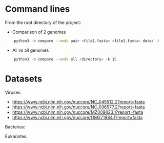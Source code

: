 
# Command lines

From the root directory of the project:
* Comparison of 2 genomes
```bash
    python3 -m compare --mode pair <file1.fasta> <file2.fasta> data/ -k 15
```
* All vs all genomes
```bash
    python3 -m compare --mode all <directory> -k 15
```

# Datasets

Viruses:

* https://www.ncbi.nlm.nih.gov/nuccore/NC_045512.2?report=fasta
* https://www.ncbi.nlm.nih.gov/nuccore/NC_006577.2?report=fasta
* https://www.ncbi.nlm.nih.gov/nuccore/MZ009823.1?report=fasta
* https://www.ncbi.nlm.nih.gov/nuccore/OM371884.1?report=fasta

Bacterias:

Eukariotes: